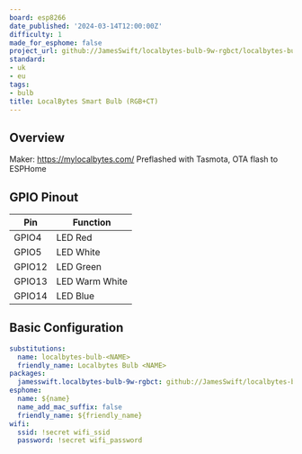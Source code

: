 ```yaml
---
board: esp8266
date_published: '2024-03-14T12:00:00Z'
difficulty: 1
made_for_esphome: false
project_url: github://JamesSwift/localbytes-bulb-9w-rgbct/localbytes-bulb-9w-rgbct.yaml
standard:
- uk
- eu
tags:
- bulb
title: LocalBytes Smart Bulb (RGB+CT)
---
```


## Overview

Maker: https://mylocalbytes.com/
Preflashed with Tasmota, OTA flash to ESPHome

## GPIO Pinout

| Pin    | Function            |
| ------ | ------------------- |
| GPIO4  | LED Red             |
| GPIO5  | LED White           |
| GPIO12 | LED Green           |
| GPIO13 | LED Warm White      |
| GPIO14 | LED Blue            |

## Basic Configuration

```yaml
substitutions:
  name: localbytes-bulb-<NAME>
  friendly_name: Localbytes Bulb <NAME>
packages:
  jamesswift.localbytes-bulb-9w-rgbct: github://JamesSwift/localbytes-bulb-9w-rgbct/localbytes-bulb-9w-rgbct.yaml
esphome:
  name: ${name}
  name_add_mac_suffix: false
  friendly_name: ${friendly_name}
wifi:
  ssid: !secret wifi_ssid
  password: !secret wifi_password
```